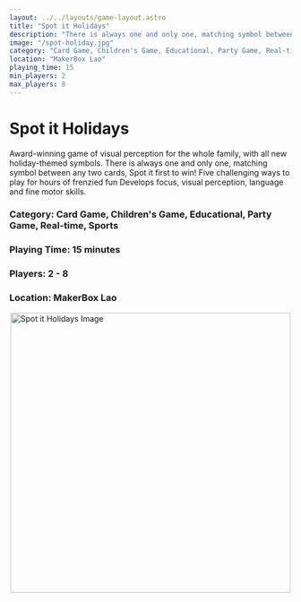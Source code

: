 ```yaml
---
layout: ../../layouts/game-layout.astro
title: "Spot it Holidays"
description: "There is always one and only one, matching symbol between any two cards, Spot it first to win!"
image: "/spot-holiday.jpg"
category: "Card Game, Children's Game, Educational, Party Game, Real-time, Sports"
location: "MakerBox Lao"
playing_time: 15
min_players: 2
max_players: 8
---
```

# Spot it Holidays

Award-winning game of visual perception for the whole family, with all new holiday-themed symbols.
There is always one and only one, matching symbol between any two cards, Spot it first to win!
Five challenging ways to play for hours of frenzied fun Develops focus, visual perception, language and fine motor skills.

### Category: Card Game, Children's Game, Educational, Party Game, Real-time, Sports

### Playing Time: 15 minutes

### Players: 2 - 8

### Location: MakerBox Lao

<img src="/spot-holiday.jpg" alt="Spot it Holidays Image" width="500" style="display: block; margin: 0 auto">

    